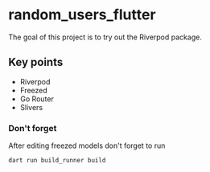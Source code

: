 # random_users_flutter

The goal of this project is to try out the Riverpod package.

## Key points

- Riverpod
- Freezed
- Go Router
- Slivers

### Don't forget 

After editing freezed models don't forget to run
```
dart run build_runner build
```



